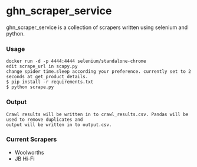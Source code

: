 ghn_scraper_service
=======

ghn_scraper_service is a collection of scrapers written using selenium and python.

### Usage

    docker run -d -p 4444:4444 selenium/standalone-chrome
    edit scrape_url in scapy.py
    change spider time.sleep according your preference. currently set to 2 seconds at get_product_details.
    $ pip install -r requirements.txt
    $ python scrape.py

### Output
    Crawl results will be written in to crawl_results.csv. Pandas will be used to remove duplicates and 
    output will be written in to output.csv.

### Current Scrapers
* Woolworths
* JB Hi-Fi
